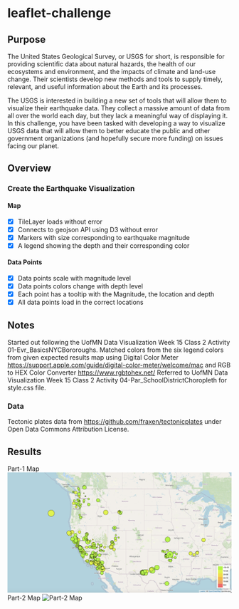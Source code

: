 # leaflet-challenge
## Purpose
The United States Geological Survey, or USGS for short, is responsible for providing scientific data about natural hazards, the health of our ecosystems and environment, and the impacts of climate and land-use change. Their scientists develop new methods and tools to supply timely, relevant, and useful information about the Earth and its processes.

The USGS is interested in building a new set of tools that will allow them to visualize their earthquake data. They collect a massive amount of data from all over the world each day, but they lack a meaningful way of displaying it. In this challenge, you have been tasked with developing a way to visualize USGS data that will allow them to better educate the public and other government organizations (and hopefully secure more funding) on issues facing our planet.
## Overview
### Create the Earthquake Visualization
#### Map
- [x] TileLayer loads without error
- [x] Connects to geojson API using D3 without error
- [x] Markers with size corresponding to earthquake magnitude
- [x] A legend showing the depth and their corresponding color
#### Data Points
- [x] Data points scale with magnitude level
- [x] Data points colors change with depth level
- [x] Each point has a tooltip with the Magnitude, the location and depth
- [x] All data points load in the correct locations
## Notes
Started out following the UofMN Data Visualization Week 15 Class 2 Activity 01-Evr_BasicsNYCBororoughs.
Matched colors from the six legend colors from given expected results map using Digital Color Meter https://support.apple.com/guide/digital-color-meter/welcome/mac and RGB to HEX Color Converter https://www.rgbtohex.net/
Referred to UofMN Data Visualization Week 15 Class 2 Activity 04-Par_SchoolDistrictChoropleth for style.css file.
### Data
Tectonic plates data from https://github.com/fraxen/tectonicplates under Open Data Commons Attribution License.
## Results
Part-1 Map
![Part-1 Map](Part1.png)
Part-2 Map
![Part-2 Map](Part2.png)